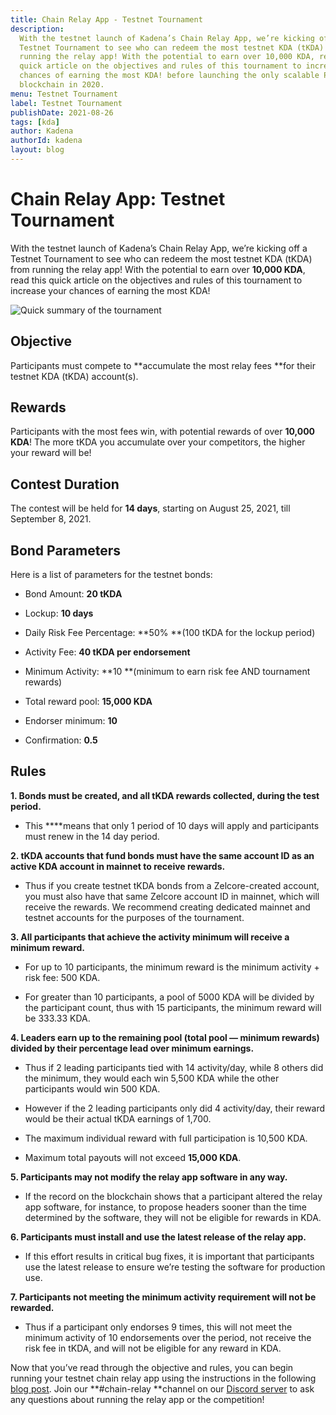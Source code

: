 ```yaml
---
title: Chain Relay App - Testnet Tournament
description:
  With the testnet launch of Kadena’s Chain Relay App, we’re kicking off a
  Testnet Tournament to see who can redeem the most testnet KDA (tKDA) from
  running the relay app! With the potential to earn over 10,000 KDA, read this
  quick article on the objectives and rules of this tournament to increase your
  chances of earning the most KDA! before launching the only scalable POW public
  blockchain in 2020.
menu: Testnet Tournament
label: Testnet Tournament
publishDate: 2021-08-26
tags: [kda]
author: Kadena
authorId: kadena
layout: blog
---
```


# Chain Relay App: Testnet Tournament

With the testnet launch of Kadena’s Chain Relay App, we’re kicking off a Testnet
Tournament to see who can redeem the most testnet KDA (tKDA) from running the
relay app! With the potential to earn over **10,000 KDA**, read this quick
article on the objectives and rules of this tournament to increase your chances
of earning the most KDA!

![Quick summary of the tournament](/assets/blog/1_D2VMTMoSDCh4tqVUAxkuIw.webp)

## Objective

Participants must compete to **accumulate the most relay fees **for their
testnet KDA (tKDA) account(s).

## Rewards

Participants with the most fees win, with potential rewards of over **10,000
KDA**! The more tKDA you accumulate over your competitors, the higher your
reward will be!

## Contest Duration

The contest will be held for **14 days**, starting on August 25, 2021, till
September 8, 2021.

## Bond Parameters

Here is a list of parameters for the testnet bonds:

- Bond Amount: **20 tKDA**

- Lockup: **10 days**

- Daily Risk Fee Percentage: **50% **(100 tKDA for the lockup period)

- Activity Fee: **40 tKDA per endorsement**

- Minimum Activity: **10 **(minimum to earn risk fee AND tournament rewards)

- Total reward pool: **15,000 KDA**

- Endorser minimum: **10**

- Confirmation: **0.5**

## Rules

**1. Bonds must be created, and all tKDA rewards collected, during the test
period.**

- This \*\*\*\*means that only 1 period of 10 days will apply and participants
  must renew in the 14 day period.

**2. tKDA accounts that fund bonds must have the same account ID as an active
KDA account in mainnet to receive rewards.**

- Thus if you create testnet tKDA bonds from a Zelcore-created account, you must
  also have that same Zelcore account ID in mainnet, which will receive the
  rewards. We recommend creating dedicated mainnet and testnet accounts for the
  purposes of the tournament.

**3. All participants that achieve the activity minimum will receive a minimum
reward.**

- For up to 10 participants, the minimum reward is the minimum activity + risk
  fee: 500 KDA.

- For greater than 10 participants, a pool of 5000 KDA will be divided by the
  participant count, thus with 15 participants, the minimum reward will be
  333.33 KDA.

**4. Leaders earn up to the remaining pool (total pool — minimum rewards)
divided by their percentage lead over minimum earnings.**

- Thus if 2 leading participants tied with 14 activity/day, while 8 others did
  the minimum, they would each win 5,500 KDA while the other participants would
  win 500 KDA.

- However if the 2 leading participants only did 4 activity/day, their reward
  would be their actual tKDA earnings of 1,700.

- The maximum individual reward with full participation is 10,500 KDA.

- Maximum total payouts will not exceed **15,000 KDA**.

**5. Participants may not modify the relay app software in any way.**

- If the record on the blockchain shows that a participant altered the relay app
  software, for instance, to propose headers sooner than the time determined by
  the software, they will not be eligible for rewards in KDA.

**6. Participants must install and use the latest release of the relay app.**

- If this effort results in critical bug fixes, it is important that
  participants use the latest release to ensure we’re testing the software for
  production use.

**7. Participants not meeting the minimum activity requirement will not be
rewarded.**

- Thus if a participant only endorses 9 times, this will not meet the minimum
  activity of 10 endorsements over the period, not receive the risk fee in tKDA,
  and will not be eligible for any reward in KDA.

Now that you’ve read through the objective and rules, you can begin running your
testnet chain relay app using the instructions in the following
[blog post](./getting-started-with-chainweb-relay-app-2021-08-25). Join our
**#chain-relay **channel on our [Discord server](http://discord.io/kadena) to
ask any questions about running the relay app or the competition!
